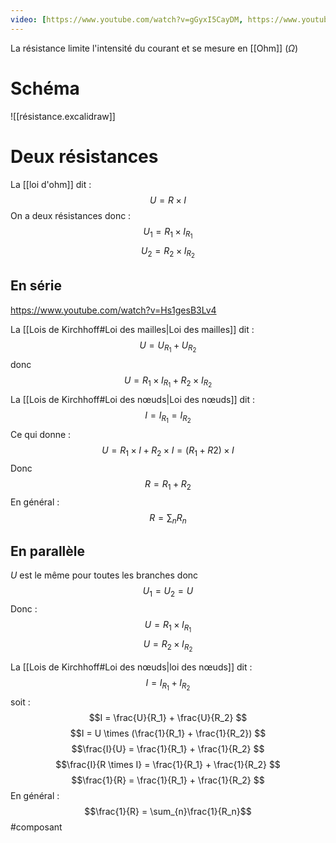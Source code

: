 ```yaml
---
video: [https://www.youtube.com/watch?v=gGyxI5CayDM, https://www.youtube.com/watch?v=Hs1gesB3Lv4]
---
```


La résistance limite l'intensité du courant et se mesure en [[Ohm]] ($\Omega$)
# Schéma
![[résistance.excalidraw]]

# Deux résistances
La [[loi d'ohm]]  dit  :  $$ U =  R \times I $$
On a deux résistances donc :
$$U_1 =  R_1 \times I_{R_1}$$
$$U_2 =  R_2 \times I_{R_2}$$
## En série
https://www.youtube.com/watch?v=Hs1gesB3Lv4

La [[Lois de Kirchhoff#Loi des mailles|Loi des mailles]] dit :
$$ U = U_{R_1} + U_{R_2}$$
donc $$U = R_1  \times I_{R_1} + R_2 \times I_{R_2}$$
La [[Lois de Kirchhoff#Loi des nœuds|Loi des nœuds]] dit : $$  I = I_{R_1} = I_{R_2} $$
Ce qui  donne  : 
$$U = R_1 \times I + R_2 \times I = (R_1 + R2) \times I$$
Donc $$ R  = R_1 + R_2 $$
En général : $$R = \sum_{n}R_n$$
## En parallèle

$U$  est le même pour toutes les branches donc $$  U_1  = U_2 = U $$
Donc : $$U =  R_1 \times I_{R_1}$$
$$U =  R_2 \times I_{R_2}$$

La [[Lois de Kirchhoff#Loi des nœuds|loi  des nœuds]] dit  :  $$I = I_{R_1} + I_{R_2}$$
soit : $$I = \frac{U}{R_1} + \frac{U}{R_2} $$
$$I = U \times  (\frac{1}{R_1} + \frac{1}{R_2}) $$
$$\frac{I}{U} = \frac{1}{R_1} + \frac{1}{R_2} $$
$$\frac{I}{R \times I} = \frac{1}{R_1} + \frac{1}{R_2} $$
$$\frac{1}{R} = \frac{1}{R_1} + \frac{1}{R_2} $$
En général : $$\frac{1}{R} = \sum_{n}\frac{1}{R_n}$$
#composant 
